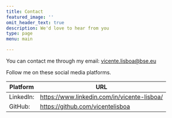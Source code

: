 ```yaml
---
title: Contact
featured_image: ''
omit_header_text: true
description: We'd love to hear from you
type: page
menu: main

---
```


You can contact me through my email: vicente.lisboa@bse.eu

Follow me on these social media platforms.

Platform |	URL
--- | ---
LinkedIn: |	https://www.linkedin.com/in/vicente-lisboa/
GitHub: |	https://github.com/vicentelisboa
